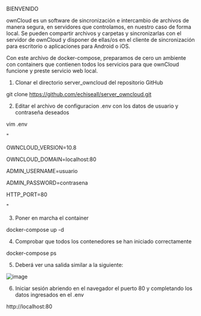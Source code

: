 BIENVENIDO

ownCloud es un software de sincronización e intercambio de archivos de manera segura, en servidores que controlamos, en nuestro caso de forma local.
Se pueden compartir archivos y carpetas y sincronizarlas con el servidor de ownCloud y disponer de ellas/os en el cliente de sincronización para escritorio o aplicaciones para Android o iOS.

Con este archivo de docker-compose, preparamos de cero un ambiente con containers que contienen todos los servicios para que ownCloud funcione y preste servicio web local.


1. Clonar el directorio server_owncloud del repositorio GitHub

git clone https://github.com/echiseall/server_owncloud.git

2. Editar el archivo de configuracion .env con los datos de usuario y contraseña deseados

vim .env

"

OWNCLOUD_VERSION=10.8

OWNCLOUD_DOMAIN=localhost:80

ADMIN_USERNAME=usuario

ADMIN_PASSWORD=contrasena

HTTP_PORT=80


"

3. Poner en marcha el container

docker-compose up -d

4. Comprobar que todos los contenedores se han iniciado correctamente

docker-compose ps

5. Deberá ver una salida similar a la siguiente:

 ![image](https://user-images.githubusercontent.com/90971034/142946481-00009eb4-db62-4d49-bcc3-d2c1d00c45d1.png)


6. Iniciar sesión abriendo en el navegador el puerto 80 y completando los datos ingresados en el .env 
 
http://localhost:80


